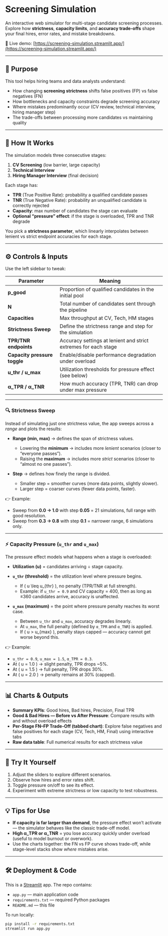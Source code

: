 # Screening Simulation

An interactive web simulator for multi-stage candidate screening processes.  
Explore how **strictness**, **capacity limits**, and **accuracy trade-offs** shape your final hires, error rates, and mistake breakdowns.

🔗 Live demo: [https://screening-simulation.streamlit.app/](https://screening-simulation.streamlit.app/)

---

## 🎯 Purpose

This tool helps hiring teams and data analysts understand:

- How changing **screening strictness** shifts false positives (FP) vs false negatives (FN)  
- How bottlenecks and capacity constraints degrade screening accuracy  
- Where mistakes predominantly occur (CV review, technical interview, hiring manager step)  
- The trade-offs between processing more candidates vs maintaining quality

---

## 🧩 How It Works

The simulation models three consecutive stages:

1. **CV Screening** (low barrier, large capacity)  
2. **Technical Interview**  
3. **Hiring Manager Interview** (final decision)

Each stage has:

- **TPR** (True Positive Rate): probability a qualified candidate passes  
- **TNR** (True Negative Rate): probability an unqualified candidate is correctly rejected  
- **Capacity**: max number of candidates the stage can evaluate  
- **Optional “pressure” effect**: if the stage is overloaded, TPR and TNR degrade

You pick a **strictness parameter**, which linearly interpolates between lenient vs strict endpoint accuracies for each stage.

---

## ⚙️ Controls & Inputs

Use the left sidebar to tweak:

| Parameter | Meaning |
|-----------|---------|
| **p_good** | Proportion of qualified candidates in the initial pool |
| **N** | Total number of candidates sent through the pipeline |
| **Capacities** | Max throughput at CV, Tech, HM stages |
| **Strictness Sweep** | Define the strictness range and step for the simulation |
| **TPR/TNR endpoints** | Accuracy settings at lenient and strict extremes for each stage |
| **Capacity pressure toggle** | Enable/disable performance degradation under overload |
| **u_thr / u_max** | Utilization thresholds for pressure effect (see below) |
| **α_TPR / α_TNR** | How much accuracy (TPR, TNR) can drop under max pressure |

---

### 🔍 Strictness Sweep

Instead of simulating just one strictness value, the app sweeps across a *range* and plots the results:

- **Range (min, max)** → defines the span of strictness values.  
  - Lowering the **minimum** → includes more *lenient* scenarios (closer to “everyone passes”).  
  - Raising the **maximum** → includes more *strict* scenarios (closer to “almost no one passes”).  

- **Step** → defines how finely the range is divided.  
  - Smaller step = smoother curves (more data points, slightly slower).  
  - Larger step = coarser curves (fewer data points, faster).  

👉 Example:  
- Sweep from **0.0 → 1.0** with step **0.05** = 21 simulations, full range with good resolution.  
- Sweep from **0.3 → 0.8** with step **0.1** = narrower range, 6 simulations only.

---

### ⚡ Capacity Pressure (`u_thr` and `u_max`)

The pressure effect models what happens when a stage is overloaded:

- **Utilization (u)** = candidates arriving ÷ stage capacity.  
- **`u_thr` (threshold)** = the utilization level where pressure begins.  
  - If \( u \leq u_{thr} \), no penalty (TPR/TNR at full strength).  
  - Example: if `u_thr = 0.9` and CV capacity = 400, then as long as ≤360 candidates arrive, accuracy is unaffected.  

- **`u_max` (maximum)** = the point where pressure penalty reaches its worst case.  
  - Between `u_thr` and `u_max`, accuracy degrades linearly.  
  - At `u_max`, the full penalty (defined by `α_TPR` and `α_TNR`) is applied.  
  - If \( u > u_{max} \), penalty stays capped — accuracy cannot get worse beyond this.  

👉 Example:  
- `u_thr = 0.9`, `u_max = 1.5`, `α_TPR = 0.3`.  
- At \( u = 1.0 \) → slight penalty, TPR drops ~5%.  
- At \( u = 1.5 \) → full penalty, TPR drops 30%.  
- At \( u = 2.0 \) → penalty remains at 30% (capped).  

---

## 📊 Charts & Outputs

- **Summary KPIs**: Good hires, Bad hires, Precision, Final TPR  
- **Good & Bad Hires — Before vs After Pressure**: Compare results with and without overload effects  
- **Per-Stage FN–FP Trade-Off (tabbed chart)**: Explore false negatives and false positives for each stage (CV, Tech, HM, Final) using interactive tabs  
- **Raw data table**: Full numerical results for each strictness value  

---

## 🚀 Try It Yourself

1. Adjust the sliders to explore different scenarios.  
2. Observe how hires and error rates shift.  
3. Toggle pressure on/off to see its effect.  
4. Experiment with extreme strictness or low capacity to test robustness.  

---

## 💡 Tips for Use

- **If capacity is far larger than demand**, the pressure effect won’t activate — the simulator behaves like the classic trade-off model.  
- **High α_TPR or α_TNR** = you lose accuracy quickly under overload (useful to model burnout or overwork).  
- Use the charts together: the FN vs FP curve shows trade-off, while stage-level stacks show *where* mistakes arise.

---

## 🛠️ Deployment & Code

This is a [Streamlit](https://streamlit.io/) app. The repo contains:

- `app.py` — main application code  
- `requirements.txt` — required Python packages  
- `README.md` — this file  

To run locally:

```bash
pip install -r requirements.txt
streamlit run app.py

